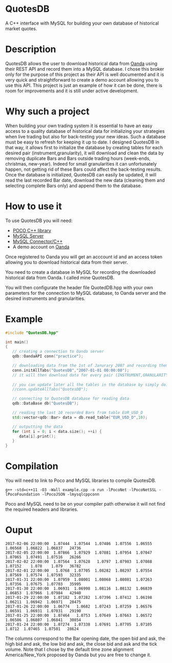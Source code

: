 # QuotesDB
A C++ interface with MySQL for building your own database of historical market quotes.

# Description
QuotesDB allows the user to download historical data from [Oanda](http://developer.oanda.com/) using their REST API and record them into a MySQL database. I chose this broker only for the purpose of this project as their API is well documented and it is very quick and straightforward to create a demo account allowing you to use this API. This project is just an example of how it can be done, there is room for improvements and it is still under active development.

# Why such a project
When building your own trading system it is essential to have an easy access to a quality database of historical data for initializing your strategies when live trading but also for back-testing your new ideas. Such a database must be easy to refresh for keeping it up to date. I designed QuotesDB in that way, it allows first to initialize the database by creating tables for each desired pair (instrument,granularity), it will download and clean the data by removing duplicate Bars and Bars outside trading hours (week-ends, christmas, new-year). Indeed for small granularities it can unfortunately happen, not getting rid of these Bars could affect the back-testing results. Once the database is initialized, QuotesDB can easily be updated, it will read the last recorded Bar date, download the new data (cleaning them and selecting complete Bars only) and append them to the database.

# How to use it
To use QuotesDB you will need:
- [POCO C++ library](https://pocoproject.org/)
- [MySQL Server](https://dev.mysql.com/downloads/mysql/)
- [MySQL Connector/C++](https://dev.mysql.com/downloads/connector/cpp/1.1.html)
- A demo account on [Oanda](http://pages.oanda.com/forex-cfd-trading.html?gclid=COzg84aLgNICFRKeGwodmDgHeg&gclsrc=aw.ds)

Once registered to Oanda you will get an acccount id and an access token allowing you to download historical data from their server.

You need to create a database in MySQL for recording the downloaded historical data from Oanda. I called mine QuotesDB.

You will then configurate the header file QuotedDB.hpp with your own parameters for the connection to MySQL database, to Oanda server and the desired instruments and granularities.

# Example

```C++
#include "QuotesDB.hpp"

int main()
{
   // creating a connection to Oanda server
   qdb::OandaAPI conn("practice");

   // downloading data from the 1st of Janurary 2007 and recording them in QuotesDB database
   conn.initAllTabs("QuotesDB","2007-01-01 00:00:00");
   // it will then download data for every pair (INSTRUMENT,GRANULARITY) defined in QuotesDB.hpp
   
   // you can update later all the tables in the database by simply doing:
   //conn.updateAllTabs("QuotesDB");

   // connecting to QuotesDB database for reading data
   qdb::DataBase db("QuotesDB");

   // reading the last 10 recorded Bars from table EUR_USD_D 
   std::vector<qdb::Bar> data = db.read_table("EUR_USD_D",10);

   // outputting the data
   for (int i = 0; i < data.size(); ++i) {
      data[i].print();
   }
}
```


# Compilation

You will need to link to Poco and MySQL libraries to compile QuotesDB.
```
g++ -std=c++11 -O3 -Wall example.cpp -o run -lPocoNet -lPocoNetSSL -lPocoFoundation -lPocoJSON -lmysqlcppconn
```
Poco and MySQL need to be on your compiler path otherwise it will not find the required headers and libraries.

# Ouput

```
2017-02-06 22:00:00  1.07444  1.07544  1.07486  1.07556  1.06555  1.06568  1.06822  1.06837   24736
2017-02-05 22:00:00  1.07866  1.07929  1.07881  1.07954  1.07047  1.07065  1.07491  1.07516   26266
2017-02-02 22:00:00  1.07564  1.07628   1.0797  1.07983  1.07088  1.07152    1.078    1.079   36782
2017-02-01 22:00:00   1.0768  1.07705  1.08282  1.08297  1.07554  1.07569  1.07574  1.07593   32335
2017-01-31 22:00:00  1.07959  1.08001  1.08068  1.08081  1.07263  1.07356  1.07675  1.07703   35995
2017-01-30 22:00:00  1.06931  1.06998  1.08116  1.08132  1.06839  1.06853  1.07966  1.07984   42940
2017-01-29 22:00:00  1.07182  1.07282  1.07396  1.07412  1.06198  1.06211  1.06942  1.06971   28475
2017-01-26 22:00:00  1.06774   1.0682  1.07243  1.07259  1.06576  1.06591  1.06931  1.07031   29190
2017-01-25 22:00:00  1.07464   1.0753  1.07649  1.07663  1.06572  1.06586  1.06807  1.06841   30854
2017-01-24 22:00:00  1.07274  1.07338  1.07691  1.07705  1.07105   1.0712  1.07465  1.07501   28624
```
The columns correspond to the Bar opening date, the open bid and ask, the high bid and ask, the low bid and ask, the close bid and ask and the tick volume. Note that I chose by the default time zone alignment America/New_York proposed by Oanda but you are free to change it.


